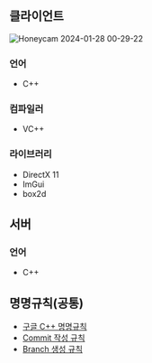 ## 클라이언트
![Honeycam 2024-01-28 00-29-22](https://github.com/UnitySio/Socket/assets/38973547/6299bed6-2dff-4cc8-8f94-bf4f6dc049e4)

### 언어
* C++

### 컴파일러
* VC++

### 라이브러리
* DirectX 11
* ImGui
* box2d

## 서버

### 언어
* C++

## 명명규칙(공통)
* [구글 C++ 명명규칙](https://google.github.io/styleguide/cppguide.html#General_Naming_Rules)
* [Commit 작성 규칙](https://cocoon1787.tistory.com/708)
* [Branch 생성 규칙](https://velog.io/@kim-jaemin420/Git-branch-naming)
